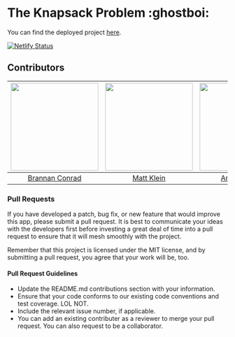 # The Knapsack Problem :ghostboi:

You can find the deployed project [here](https://determined-sinoussi-7e2f14.netlify.com/).

[![Netlify Status](https://api.netlify.com/api/v1/badges/1f792c2c-b5f3-4ed3-b96b-a8b1a4d84462/deploy-status)](https://app.netlify.com/sites/determined-sinoussi-7e2f14/deploys)

## Contributors

| [<img src="https://avatars1.githubusercontent.com/u/39506884?s=460&v=4" width = "200" />](https://github.com/BrannanC) | [<img src="https://ca.slack-edge.com/T4JUEB3ME-UGHE0V5AN-bfbd3d938465-512" width = "200" />](https://github.com/DuckEverlasting) | [<img src="https://avatars2.githubusercontent.com/u/47289060?s=460&v=4" width = "200" />](https://github.com/amlane) |
| :--------------------------------------------------------------------------------------------------------------------: | :------------------------------------------------------------------------------------------------------------------------------: | :------------------------------------------------------------------------------------------------------------------: |
|                                           [Brannan Conrad](https://bcon.dev)                                           |                                               [Matt Klein](https://mattklein.dev)                                                |                                         [Amanda Lane](https://amandalane.me)                                         |

### Pull Requests

If you have developed a patch, bug fix, or new feature that would improve this app, please submit a pull request. It is best to communicate your ideas with the developers first before investing a great deal of time into a pull request to ensure that it will mesh smoothly with the project.

Remember that this project is licensed under the MIT license, and by submitting a pull request, you agree that your work will be, too.

#### Pull Request Guidelines

- Update the README.md contributions section with your information.
- Ensure that your code conforms to our existing code conventions and test coverage. LOL NOT.
- Include the relevant issue number, if applicable.
- You can add an existing contributer as a reviewer to merge your pull request. You can also request to be a collaborator.
